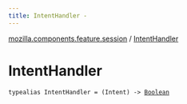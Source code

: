 ```yaml
---
title: IntentHandler - 
---
```


[mozilla.components.feature.session](index.html) / [IntentHandler](./-intent-handler.html)

# IntentHandler

`typealias IntentHandler = (Intent) -> `[`Boolean`](https://kotlinlang.org/api/latest/jvm/stdlib/kotlin/-boolean/index.html)